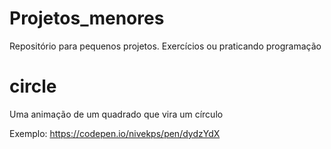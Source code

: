 # Projetos_menores
Repositório para pequenos projetos. Exercícios ou praticando programação 

# circle 

Uma animação de um quadrado que vira um círculo 


Exemplo: https://codepen.io/nivekps/pen/dydzYdX
